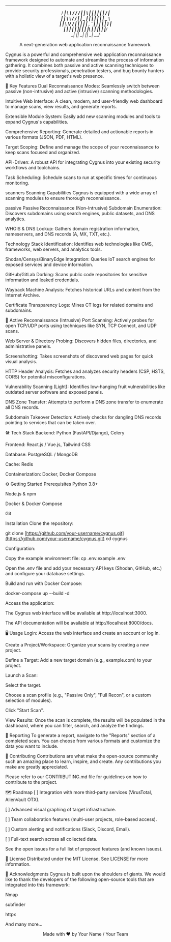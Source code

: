 <div align="center">

  ____    __     __    ____     _   _     _   _     ____    
 / ___|   \ \   / /   / ___|   | \ | |   | | | |   / ___|   
| |        \ \ / /   | |  _    |  \| |   | | | |   \___ \   
| |         \ V /    | | | |   | . ` |   | | | |    ___) |  
| |___       | |     | |_| |   | |\  |   | |_| |   |____/   
 \____|      |_|      \____|   |_| \_|    \___/             



A next-generation web application reconnaissance framework.

</div>

Cygnus is a powerful and comprehensive web application reconnaissance framework designed to automate and streamline the process of information gathering. It combines both passive and active scanning techniques to provide security professionals, penetration testers, and bug bounty hunters with a holistic view of a target's web presence.

🚀 Key Features
Dual Reconnaissance Modes: Seamlessly switch between passive (non-intrusive) and active (intrusive) scanning methodologies.

Intuitive Web Interface: A clean, modern, and user-friendly web dashboard to manage scans, view results, and generate reports.

Extensible Module System: Easily add new scanning modules and tools to expand Cygnus's capabilities.

Comprehensive Reporting: Generate detailed and actionable reports in various formats (JSON, PDF, HTML).

Target Scoping: Define and manage the scope of your reconnaissance to keep scans focused and organized.

API-Driven: A robust API for integrating Cygnus into your existing security workflows and toolchains.

Task Scheduling: Schedule scans to run at specific times for continuous monitoring.

scanners Scanning Capabilities
Cygnus is equipped with a wide array of scanning modules to ensure thorough reconnaissance.

passive Passive Reconnaissance (Non-Intrusive)
Subdomain Enumeration: Discovers subdomains using search engines, public datasets, and DNS analytics.

WHOIS & DNS Lookup: Gathers domain registration information, nameservers, and DNS records (A, MX, TXT, etc.).

Technology Stack Identification: Identifies web technologies like CMS, frameworks, web servers, and analytics tools.

Shodan/Censys/BinaryEdge Integration: Queries IoT search engines for exposed services and device information.

GitHub/GitLab Dorking: Scans public code repositories for sensitive information and leaked credentials.

Wayback Machine Analysis: Fetches historical URLs and content from the Internet Archive.

Certificate Transparency Logs: Mines CT logs for related domains and subdomains.

🎯 Active Reconnaissance (Intrusive)
Port Scanning: Actively probes for open TCP/UDP ports using techniques like SYN, TCP Connect, and UDP scans.

Web Server & Directory Probing: Discovers hidden files, directories, and administrative panels.

Screenshotting: Takes screenshots of discovered web pages for quick visual analysis.

HTTP Header Analysis: Fetches and analyzes security headers (CSP, HSTS, CORS) for potential misconfigurations.

Vulnerability Scanning (Light): Identifies low-hanging fruit vulnerabilities like outdated server software and exposed panels.

DNS Zone Transfer: Attempts to perform a DNS zone transfer to enumerate all DNS records.

Subdomain Takeover Detection: Actively checks for dangling DNS records pointing to services that can be taken over.

🛠️ Tech Stack
Backend: Python (FastAPI/Django), Celery

Frontend: React.js / Vue.js, Tailwind CSS

Database: PostgreSQL / MongoDB

Cache: Redis

Containerization: Docker, Docker Compose

⚙️ Getting Started
Prerequisites
Python 3.8+

Node.js & npm

Docker & Docker Compose

Git

Installation
Clone the repository:

git clone [https://github.com/your-username/cygnus.git](https://github.com/your-username/cygnus.git)
cd cygnus

Configuration:

Copy the example environment file: cp .env.example .env

Open the .env file and add your necessary API keys (Shodan, GitHub, etc.) and configure your database settings.

Build and run with Docker Compose:

docker-compose up --build -d

Access the application:

The Cygnus web interface will be available at http://localhost:3000.

The API documentation will be available at http://localhost:8000/docs.

🖥️ Usage
Login: Access the web interface and create an account or log in.

Create a Project/Workspace: Organize your scans by creating a new project.

Define a Target: Add a new target domain (e.g., example.com) to your project.

Launch a Scan:

Select the target.

Choose a scan profile (e.g., "Passive Only", "Full Recon", or a custom selection of modules).

Click "Start Scan".

View Results: Once the scan is complete, the results will be populated in the dashboard, where you can filter, search, and analyze the findings.

📜 Reporting
To generate a report, navigate to the "Reports" section of a completed scan. You can choose from various formats and customize the data you want to include.

🤝 Contributing
Contributions are what make the open-source community such an amazing place to learn, inspire, and create. Any contributions you make are greatly appreciated.

Please refer to our CONTRIBUTING.md file for guidelines on how to contribute to the project.

🗺️ Roadmap
[ ] Integration with more third-party services (VirusTotal, AlienVault OTX).

[ ] Advanced visual graphing of target infrastructure.

[ ] Team collaboration features (multi-user projects, role-based access).

[ ] Custom alerting and notifications (Slack, Discord, Email).

[ ] Full-text search across all collected data.

See the open issues for a full list of proposed features (and known issues).

📄 License
Distributed under the MIT License. See LICENSE for more information.

🙏 Acknowledgments
Cygnus is built upon the shoulders of giants. We would like to thank the developers of the following open-source tools that are integrated into this framework:

Nmap

subfinder

httpx

And many more...

<div align="center">
Made with ❤️ by Your Name / Your Team
</div>
